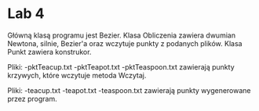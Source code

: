 # Lab 4

Główną klasą programu jest Bezier. 
Klasa Obliczenia zawiera dwumian Newtona, silnie, Bezier'a oraz wczytuje punkty z podanych plików.
Klasa Punkt zawiera konstrukor.

Pliki: 
-pktTeacup.txt
-pktTeapot.txt
-pktTeaspoon.txt
zawierają punkty krzywych, które wczytuje metoda Wczytaj.

Pliki:
-teacup.txt
-teapot.txt
-teaspoon.txt
zawierają punkty wygenerowane przez program.
